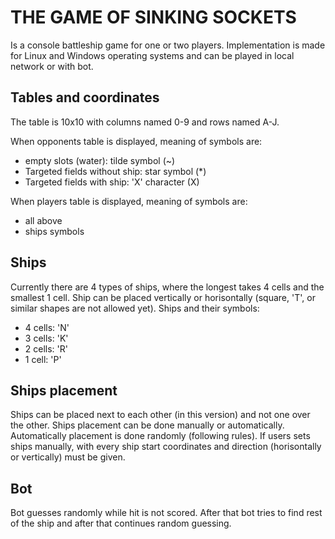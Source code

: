 # THE GAME OF SINKING SOCKETS

Is a console battleship game for one or two players. Implementation is made for Linux and Windows operating systems and can be played in local network or with bot.

## Tables and coordinates

The table is 10x10 with columns named 0-9 and rows named A-J.

When opponents table is displayed, meaning of symbols are:
- empty slots (water): tilde symbol (~)
- Targeted fields without ship: star symbol (*)
- Targeted fields with ship: 'X' character (X)

When players table is displayed, meaning of symbols are:
- all above
- ships symbols

## Ships

Currently there are 4 types of ships, where the longest takes 4 cells and the smallest 1 cell. Ship can be placed vertically or horisontally (square, 'T', or similar shapes are not allowed yet). Ships and their symbols:
- 4 cells: 'N'
- 3 cells: 'K'
- 2 cells: 'R'
- 1 cell: 'P'

## Ships placement

Ships can be placed next to each other (in this version) and not one over the other. Ships placement can be done manually or automatically.
Automatically placement is done randomly (following rules).
If users sets ships manually, with every ship start coordinates and direction (horisontally or vertically) must be given.

## Bot

Bot guesses randomly while hit is not scored. After that bot tries to find rest of the ship and after that continues random guessing.

